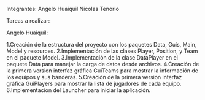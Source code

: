 Integrantes:
Angelo Huaiquil
Nicolas Tenorio

Tareas a realizar:

Angelo Huaiquil:

1.Creación de la estructura del proyecto con los paquetes Data, Guis, Main, Model y resources.
2.Implementación de las clases Player, Position, y Team en el paquete Model.
3.Implementación de la clase DataPlayer en el paquete Data para manejar la carga de datos desde archivos.
4.Creación de la primera version interfaz gráfica GuiTeams para mostrar la información de los equipos y sus banderas.
5.Creación de la primera version interfaz gráfica GuiPlayers para mostrar la lista de jugadores de cada equipo.
6.Implementación del Launcher para iniciar la aplicación.
